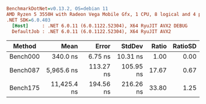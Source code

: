 ``` ini

BenchmarkDotNet=v0.13.2, OS=debian 11
AMD Ryzen 5 3550H with Radeon Vega Mobile Gfx, 1 CPU, 8 logical and 4 physical cores
.NET SDK=6.0.403
  [Host]     : .NET 6.0.11 (6.0.1122.52304), X64 RyuJIT AVX2 DEBUG
  DefaultJob : .NET 6.0.11 (6.0.1122.52304), X64 RyuJIT AVX2


```
|   Method |        Mean |     Error |    StdDev | Ratio | RatioSD |
|--------- |------------:|----------:|----------:|------:|--------:|
| Bench000 |    340.0 ns |   6.75 ns |  10.31 ns |  1.00 |    0.00 |
| Bench087 |  5,965.6 ns | 113.27 ns | 105.95 ns | 17.67 |    0.67 |
| Bench175 | 11,425.4 ns | 194.56 ns | 216.26 ns | 33.80 |    1.25 |
